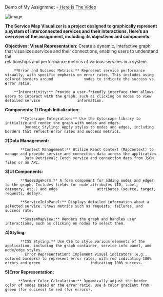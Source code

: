  Demo of My Assignmnet =[ Here Is The Video]([url](https://drive.google.com/file/d/16zuzgt5sh4X56q_u_FCzTImiDUNEx-d-/view?usp=sharing))
 
![image](https://github.com/user-attachments/assets/2bef2660-d197-4972-a437-3a04124dee76)

**The Service Map Visualizer is a project designed to graphically represent a system of interconnected services and their interactions. Here’s an overview of the assignment, including its objectives and components:**

**Objectives:**
        **Visual Representation:** Create a dynamic, interactive graph that visualizes services and their connections, enabling users to understand the      
          relationships and performance metrics of various services in a system.

        **Error and Success Metrics:** Represent service performance visually, with specific emphasis on error rates. This includes using colored borders around              nodes to indicate the success vs. error ratio.

        **Interactivity:** Provide a user-friendly interface that allows users to interact with the graph, such as clicking on nodes to view detailed service                 information.

**Components:**
   **1) Graph Initialization:**

           **Cytoscape Integration:** Use the Cytoscape library to initialize and render the graph with nodes and edges.
             Dynamic Styling: Apply styles to nodes and edges, including borders that reflect error rates and success metrics.
             
  **2)Data Management:**

           **Context Management:** Utilize React Context (MapContext) to manage and provide service and connection data across the application.
             Data Retrieval: Fetch service and connection data from JSON files or an API.
             
  **3)UI Components:**

           **NodeEdgeForm:** A form component for adding nodes and edges to the graph. Includes fields for node attributes (ID, label, category, etc.) and edge                  attributes (source, target, requests, delay).
           
           **ServiceInfoPanel:** Displays detailed information about a selected service. Shows metrics such as requests, failures, and success rate.

           **SystemMapView:** Renders the graph and handles user interactions, such as clicking on nodes to select them.

   **4)Styling:**

           **CSS Styling:** Use CSS to style various elements of the application, including the graph container, service info panel, and node/edge styles.
             Error Representation: Implement visual indicators (e.g., colored borders) to represent error rates, with red indicating 100% errors and green                       indicating 100% success.
             
   **5)Error Representation:**

          **Border Color Calculation:** Dynamically adjust the border color of nodes based on the error ratio. Use a color gradient from green (for success) to red (for errors).
